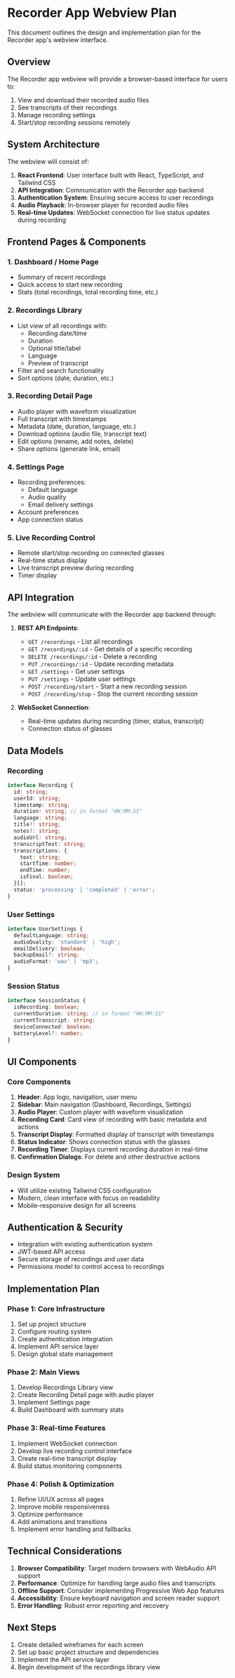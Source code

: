 # Recorder App Webview Plan

This document outlines the design and implementation plan for the Recorder app's webview interface.

## Overview

The Recorder app webview will provide a browser-based interface for users to:

1. View and download their recorded audio files
2. See transcripts of their recordings
3. Manage recording settings
4. Start/stop recording sessions remotely

## System Architecture

The webview will consist of:

1. **React Frontend**: User interface built with React, TypeScript, and Tailwind CSS
2. **API Integration**: Communication with the Recorder app backend
3. **Authentication System**: Ensuring secure access to user recordings
4. **Audio Playback**: In-browser player for recorded audio files
5. **Real-time Updates**: WebSocket connection for live status updates during recording

## Frontend Pages & Components

### 1. Dashboard / Home Page

- Summary of recent recordings
- Quick access to start new recording
- Stats (total recordings, total recording time, etc.)

### 2. Recordings Library

- List view of all recordings with:
  - Recording date/time
  - Duration
  - Optional title/label
  - Language
  - Preview of transcript
- Filter and search functionality
- Sort options (date, duration, etc.)

### 3. Recording Detail Page

- Audio player with waveform visualization
- Full transcript with timestamps
- Metadata (date, duration, language, etc.)
- Download options (audio file, transcript text)
- Edit options (rename, add notes, delete)
- Share options (generate link, email)

### 4. Settings Page

- Recording preferences:
  - Default language
  - Audio quality
  - Email delivery settings
- Account preferences
- App connection status

### 5. Live Recording Control

- Remote start/stop recording on connected glasses
- Real-time status display
- Live transcript preview during recording
- Timer display

## API Integration

The webview will communicate with the Recorder app backend through:

1. **REST API Endpoints**:
   - `GET /recordings` - List all recordings
   - `GET /recordings/:id` - Get details of a specific recording
   - `DELETE /recordings/:id` - Delete a recording
   - `PUT /recordings/:id` - Update recording metadata
   - `GET /settings` - Get user settings
   - `PUT /settings` - Update user settings
   - `POST /recording/start` - Start a new recording session
   - `POST /recording/stop` - Stop the current recording session

2. **WebSocket Connection**:
   - Real-time updates during recording (timer, status, transcript)
   - Connection status of glasses

## Data Models

### Recording

```typescript
interface Recording {
  id: string;
  userId: string;
  timestamp: string;
  duration: string; // in format "HH:MM:SS"
  language: string;
  title?: string;
  notes?: string;
  audioUrl: string;
  transcriptText: string;
  transcriptions: {
    text: string;
    startTime: number;
    endTime: number;
    isFinal: boolean;
  }[];
  status: 'processing' | 'completed' | 'error';
}
```

### User Settings

```typescript
interface UserSettings {
  defaultLanguage: string;
  audioQuality: 'standard' | 'high';
  emailDelivery: boolean;
  backupEmail?: string;
  audioFormat: 'wav' | 'mp3';
}
```

### Session Status

```typescript
interface SessionStatus {
  isRecording: boolean;
  currentDuration: string; // in format "HH:MM:SS"
  currentTranscript: string;
  deviceConnected: boolean;
  batteryLevel?: number;
}
```

## UI Components

### Core Components

1. **Header**: App logo, navigation, user menu
2. **Sidebar**: Main navigation (Dashboard, Recordings, Settings)
3. **Audio Player**: Custom player with waveform visualization
4. **Recording Card**: Card view of recording with basic metadata and actions
5. **Transcript Display**: Formatted display of transcript with timestamps
6. **Status Indicator**: Shows connection status with the glasses
7. **Recording Timer**: Displays current recording duration in real-time
8. **Confirmation Dialogs**: For delete and other destructive actions

### Design System

- Will utilize existing Tailwind CSS configuration
- Modern, clean interface with focus on readability
- Mobile-responsive design for all screens

## Authentication & Security

- Integration with existing authentication system
- JWT-based API access
- Secure storage of recordings and user data
- Permissions model to control access to recordings

## Implementation Plan

### Phase 1: Core Infrastructure

1. Set up project structure
2. Configure routing system
3. Create authentication integration
4. Implement API service layer
5. Design global state management

### Phase 2: Main Views

1. Develop Recordings Library view
2. Create Recording Detail page with audio player
3. Implement Settings page
4. Build Dashboard with summary stats

### Phase 3: Real-time Features

1. Implement WebSocket connection
2. Develop live recording control interface
3. Create real-time transcript display
4. Build status monitoring components

### Phase 4: Polish & Optimization

1. Refine UI/UX across all pages
2. Improve mobile responsiveness
3. Optimize performance
4. Add animations and transitions
5. Implement error handling and fallbacks

## Technical Considerations

1. **Browser Compatibility**: Target modern browsers with WebAudio API support
2. **Performance**: Optimize for handling large audio files and transcripts
3. **Offline Support**: Consider implementing Progressive Web App features
4. **Accessibility**: Ensure keyboard navigation and screen reader support
5. **Error Handling**: Robust error reporting and recovery

## Next Steps

1. Create detailed wireframes for each screen
2. Set up basic project structure and dependencies
3. Implement the API service layer
4. Begin development of the recordings library view